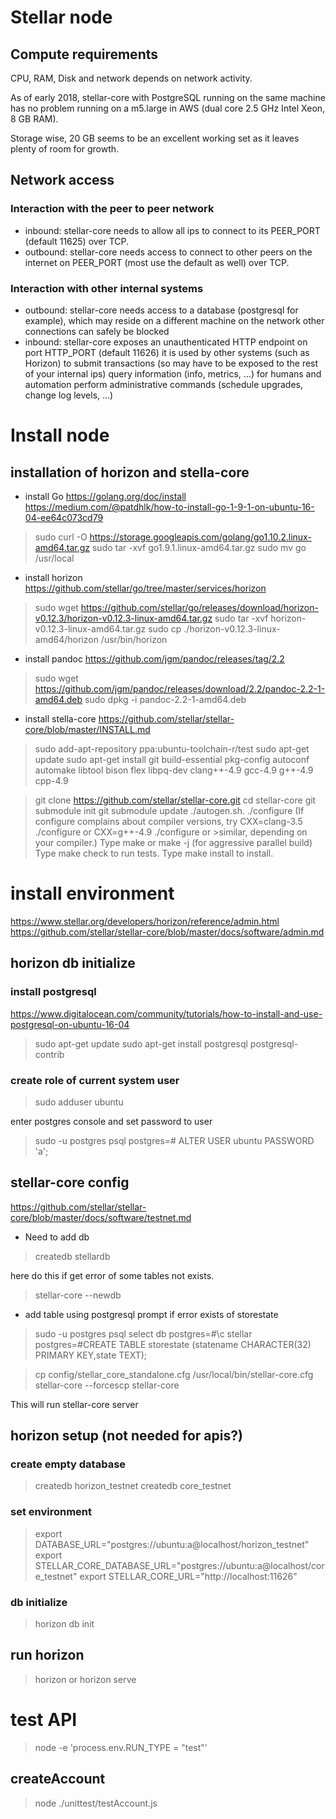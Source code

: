 # Stellar node
## Compute requirements
CPU, RAM, Disk and network depends on network activity.

As of early 2018, stellar-core with PostgreSQL running on the same machine has no problem running on a m5.large in AWS (dual core 2.5 GHz Intel Xeon, 8 GB RAM).

Storage wise, 20 GB seems to be an excellent working set as it leaves plenty of room for growth.

## Network access
### Interaction with the peer to peer network
* inbound: stellar-core needs to allow all ips to connect to its PEER_PORT (default 11625) over TCP.
* outbound: stellar-core needs access to connect to other peers on the internet on PEER_PORT (most use the default as well) over TCP.

### Interaction with other internal systems
* outbound:
stellar-core needs access to a database (postgresql for example), which may reside on a different machine on the network
other connections can safely be blocked
* inbound: stellar-core exposes an unauthenticated HTTP endpoint on port HTTP_PORT (default 11626)
it is used by other systems (such as Horizon) to submit transactions (so may have to be exposed to the rest of your internal ips)
query information (info, metrics, …) for humans and automation perform administrative commands (schedule upgrades, change log levels, …)

# Install node
## installation of horizon and stella-core

* install Go
https://golang.org/doc/install
https://medium.com/@patdhlk/how-to-install-go-1-9-1-on-ubuntu-16-04-ee64c073cd79

>sudo curl -O https://storage.googleapis.com/golang/go1.10.2.linux-amd64.tar.gz
>sudo tar -xvf go1.9.1.linux-amd64.tar.gz
>sudo mv go /usr/local


* install horizon 
https://github.com/stellar/go/tree/master/services/horizon

>sudo wget https://github.com/stellar/go/releases/download/horizon-v0.12.3/horizon-v0.12.3-linux-amd64.tar.gz
>sudo tar -xvf horizon-v0.12.3-linux-amd64.tar.gz
>sudo cp ./horizon-v0.12.3-linux-amd64/horizon /usr/bin/horizon

* install pandoc
https://github.com/jgm/pandoc/releases/tag/2.2

>sudo wget https://github.com/jgm/pandoc/releases/download/2.2/pandoc-2.2-1-amd64.deb
>sudo dpkg -i pandoc-2.2-1-amd64.deb

* install stella-core
https://github.com/stellar/stellar-core/blob/master/INSTALL.md

>sudo add-apt-repository ppa:ubuntu-toolchain-r/test
>sudo apt-get update
>sudo apt-get install git build-essential pkg-config autoconf automake libtool bison flex libpq-dev clang++-4.9 gcc-4.9 g++-4.9 cpp-4.9

>git clone https://github.com/stellar/stellar-core.git
>cd stellar-core
>git submodule init
>git submodule update
>./autogen.sh.
>./configure (If configure complains about compiler versions, try CXX=clang-3.5 ./configure or CXX=g++-4.9 ./configure or >similar, depending on your compiler.)
>Type make or make -j (for aggressive parallel build)
>Type make check to run tests.
>Type make install to install.

# install environment
https://www.stellar.org/developers/horizon/reference/admin.html
https://github.com/stellar/stellar-core/blob/master/docs/software/admin.md

## horizon db initialize
### install postgresql

https://www.digitalocean.com/community/tutorials/how-to-install-and-use-postgresql-on-ubuntu-16-04

>sudo apt-get update
>sudo apt-get install postgresql postgresql-contrib

### create role of current system user

>sudo adduser ubuntu

enter postgres console and set password to user
>sudo -u postgres psql
>postgres=# ALTER USER ubuntu PASSWORD 'a';

## stellar-core config
https://github.com/stellar/stellar-core/blob/master/docs/software/testnet.md

* Need to add db
>createdb stellardb

here do this if get error of some tables not exists.
>stellar-core --newdb

* add table using postgresql prompt if error exists of storestate
>sudo -u postgres psql
select db
>postgres=#\c stellar                     
>postgres=#CREATE TABLE storestate (statename CHARACTER(32) PRIMARY KEY,state TEXT);

>cp config/stellar_core_standalone.cfg /usr/local/bin/stellar-core.cfg
>stellar-core --forcescp
>stellar-core

This will run stellar-core server

## horizon setup (not needed for apis?)
### create empty database

>createdb horizon_testnet
>createdb core_testnet

### set environment

>export DATABASE_URL="postgres://ubuntu:a@localhost/horizon_testnet"
>export STELLAR_CORE_DATABASE_URL="postgres://ubuntu:a@localhost/core_testnet"
>export STELLAR_CORE_URL="http://localhost:11626"

### db initialize 

>horizon db init

## run horizon
>horizon 
or
>horizon serve



# test API
>node -e 'process.env.RUN_TYPE = "test"'

## createAccount
>node ./unittest/testAccount.js
